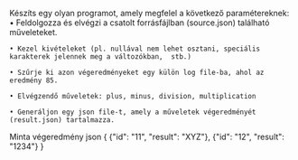 

Készíts egy olyan programot, amely megfelel a következő paramétereknek:
    • Feldolgozza és elvégzi a csatolt forrásfájlban (source.json) található műveleteket.

    • Kezel kivételeket (pl. nullával nem lehet osztani, speciális karakterek jelennek meg a változókban,  stb.)

    • Szűrje ki azon végeredményeket egy külön log file-ba, ahol az eredmény 85.

    • Elvégzendő műveletek: plus, minus, division, multiplication

    • Generáljon egy json file-t, amely a műveletek végeredményét (result.json) tartalmazza.

Minta végeredmény json
{
{"id": "11", "result": "XYZ"},
{"id": "12", "result": "1234"}
}
